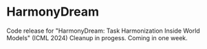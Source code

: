 # HarmonyDream
Code release for "HarmonyDream: Task Harmonization Inside World Models" (ICML 2024) Cleanup in progess. Coming in one week.
